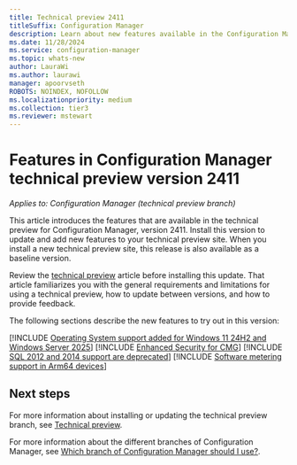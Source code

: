 ```yaml
---
title: Technical preview 2411
titleSuffix: Configuration Manager
description: Learn about new features available in the Configuration Manager technical preview branch version 2411.
ms.date: 11/28/2024
ms.service: configuration-manager
ms.topic: whats-new
author: LauraWi
ms.author: laurawi
manager: apoorvseth
ROBOTS: NOINDEX, NOFOLLOW
ms.localizationpriority: medium
ms.collection: tier3
ms.reviewer: mstewart
---
```

# Features in Configuration Manager technical preview version 2411

*Applies to: Configuration Manager (technical preview branch)*

This article introduces the features that are available in the technical preview for Configuration Manager, version 2411. Install this version to update and add new features to your technical preview site. When you install a new technical preview site, this release is also available as a baseline version.

Review the [technical preview](../technical-preview.md) article before installing this update. That article familiarizes you with the general requirements and limitations for using a technical preview, how to update between versions, and how to provide feedback.

The following sections describe the new features to try out in this version:

[!INCLUDE [Operating System support added for Windows 11 24H2 and Windows Server 2025](includes/2411/26942563.md)]
[!INCLUDE [Enhanced Security for CMG](includes/2411/27297018.md)]
[!INCLUDE [SQL 2012 and 2014 support are deprecated](includes/2411/27212884.md)]
[!INCLUDE [Software metering support in Arm64 devices](includes/2411/17419432.md)]


## Next steps

For more information about installing or updating the technical preview branch, see [Technical preview](../technical-preview.md).

For more information about the different branches of Configuration Manager, see [Which branch of Configuration Manager should I use?](../../understand/which-branch-should-i-use.md).

